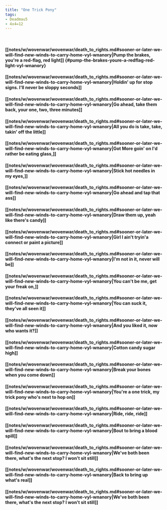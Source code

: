 ```yaml
---
title: "One Trick Pony"
tags:
- Deadmau5
- 4x4=12
---
```

&nbsp;
#### [[notes/w/wovenwar/wovenwar/death_to_rights.md#sooner-or-later-we-will-find-new-winds-to-carry-home-vyl-wnanory|Pump the brakes, you're a red-flag, red light]] {#pump-the-brakes-youre-a-redflag-red-light-vyl-wnanory}
#### [[notes/w/wovenwar/wovenwar/death_to_rights.md#sooner-or-later-we-will-find-new-winds-to-carry-home-vyl-wnanory|Holdin' up for stop signs. I'll never be sloppy seconds]]
#### [[notes/w/wovenwar/wovenwar/death_to_rights.md#sooner-or-later-we-will-find-new-winds-to-carry-home-vyl-wnanory|Go ahead, take them back, your one, two, three minutes]]
#### [[notes/w/wovenwar/wovenwar/death_to_rights.md#sooner-or-later-we-will-find-new-winds-to-carry-home-vyl-wnanory|All you do is take, take, takin' off the little]]
#### [[notes/w/wovenwar/wovenwar/death_to_rights.md#sooner-or-later-we-will-find-new-winds-to-carry-home-vyl-wnanory|Got More goin' on I'd rather be eating glass,]]
#### [[notes/w/wovenwar/wovenwar/death_to_rights.md#sooner-or-later-we-will-find-new-winds-to-carry-home-vyl-wnanory|Stick hot needles in my eyes,]]
#### [[notes/w/wovenwar/wovenwar/death_to_rights.md#sooner-or-later-we-will-find-new-winds-to-carry-home-vyl-wnanory|Go ahead and tap that ass]]
#### [[notes/w/wovenwar/wovenwar/death_to_rights.md#sooner-or-later-we-will-find-new-winds-to-carry-home-vyl-wnanory|Draw them up, yeah like there's candy]]
#### [[notes/w/wovenwar/wovenwar/death_to_rights.md#sooner-or-later-we-will-find-new-winds-to-carry-home-vyl-wnanory|Girl I ain't tryin'a connect or paint a picture]]
#### [[notes/w/wovenwar/wovenwar/death_to_rights.md#sooner-or-later-we-will-find-new-winds-to-carry-home-vyl-wnanory|I'm not in it, never will be]]
#### [[notes/w/wovenwar/wovenwar/death_to_rights.md#sooner-or-later-we-will-find-new-winds-to-carry-home-vyl-wnanory|You can't be me, get your freak on,]]
#### [[notes/w/wovenwar/wovenwar/death_to_rights.md#sooner-or-later-we-will-find-new-winds-to-carry-home-vyl-wnanory|You can suck it, they've all seen it]]
#### [[notes/w/wovenwar/wovenwar/death_to_rights.md#sooner-or-later-we-will-find-new-winds-to-carry-home-vyl-wnanory|And you liked it, now who wants it?]]
#### [[notes/w/wovenwar/wovenwar/death_to_rights.md#sooner-or-later-we-will-find-new-winds-to-carry-home-vyl-wnanory|Cotton candy sugar high]]
#### [[notes/w/wovenwar/wovenwar/death_to_rights.md#sooner-or-later-we-will-find-new-winds-to-carry-home-vyl-wnanory|Break your bones when you come down]]
#### [[notes/w/wovenwar/wovenwar/death_to_rights.md#sooner-or-later-we-will-find-new-winds-to-carry-home-vyl-wnanory|You're a one trick, my trick pony who's next to hop on]]
#### [[notes/w/wovenwar/wovenwar/death_to_rights.md#sooner-or-later-we-will-find-new-winds-to-carry-home-vyl-wnanory|Ride, ride, ride]]
#### [[notes/w/wovenwar/wovenwar/death_to_rights.md#sooner-or-later-we-will-find-new-winds-to-carry-home-vyl-wnanory|Bout to bring a blood spill]]
#### [[notes/w/wovenwar/wovenwar/death_to_rights.md#sooner-or-later-we-will-find-new-winds-to-carry-home-vyl-wnanory|We've both been there, what's the next stop? I won't sit still]]
#### [[notes/w/wovenwar/wovenwar/death_to_rights.md#sooner-or-later-we-will-find-new-winds-to-carry-home-vyl-wnanory|Back to bring up what's real]]
#### [[notes/w/wovenwar/wovenwar/death_to_rights.md#sooner-or-later-we-will-find-new-winds-to-carry-home-vyl-wnanory|We've both been there, what's the next stop? I won't sit still]]

